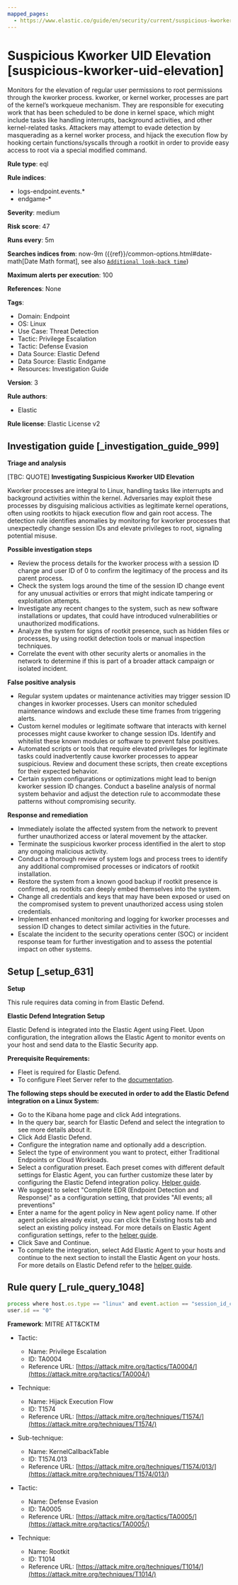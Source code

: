 ```yaml
---
mapped_pages:
  - https://www.elastic.co/guide/en/security/current/suspicious-kworker-uid-elevation.html
---
```


# Suspicious Kworker UID Elevation [suspicious-kworker-uid-elevation]

Monitors for the elevation of regular user permissions to root permissions through the kworker process. kworker, or kernel worker, processes are part of the kernel’s workqueue mechanism. They are responsible for executing work that has been scheduled to be done in kernel space, which might include tasks like handling interrupts, background activities, and other kernel-related tasks. Attackers may attempt to evade detection by masquerading as a kernel worker process, and hijack the execution flow by hooking certain functions/syscalls through a rootkit in order to provide easy access to root via a special modified command.

**Rule type**: eql

**Rule indices**:

* logs-endpoint.events.*
* endgame-*

**Severity**: medium

**Risk score**: 47

**Runs every**: 5m

**Searches indices from**: now-9m ({{ref}}/common-options.html#date-math[Date Math format], see also [`Additional look-back time`](docs-content://solutions/security/detect-and-alert/create-detection-rule.md#rule-schedule))

**Maximum alerts per execution**: 100

**References**: None

**Tags**:

* Domain: Endpoint
* OS: Linux
* Use Case: Threat Detection
* Tactic: Privilege Escalation
* Tactic: Defense Evasion
* Data Source: Elastic Defend
* Data Source: Elastic Endgame
* Resources: Investigation Guide

**Version**: 3

**Rule authors**:

* Elastic

**Rule license**: Elastic License v2

## Investigation guide [_investigation_guide_999]

**Triage and analysis**

[TBC: QUOTE]
**Investigating Suspicious Kworker UID Elevation**

Kworker processes are integral to Linux, handling tasks like interrupts and background activities within the kernel. Adversaries may exploit these processes by disguising malicious activities as legitimate kernel operations, often using rootkits to hijack execution flow and gain root access. The detection rule identifies anomalies by monitoring for kworker processes that unexpectedly change session IDs and elevate privileges to root, signaling potential misuse.

**Possible investigation steps**

* Review the process details for the kworker process with a session ID change and user ID of 0 to confirm the legitimacy of the process and its parent process.
* Check the system logs around the time of the session ID change event for any unusual activities or errors that might indicate tampering or exploitation attempts.
* Investigate any recent changes to the system, such as new software installations or updates, that could have introduced vulnerabilities or unauthorized modifications.
* Analyze the system for signs of rootkit presence, such as hidden files or processes, by using rootkit detection tools or manual inspection techniques.
* Correlate the event with other security alerts or anomalies in the network to determine if this is part of a broader attack campaign or isolated incident.

**False positive analysis**

* Regular system updates or maintenance activities may trigger session ID changes in kworker processes. Users can monitor scheduled maintenance windows and exclude these time frames from triggering alerts.
* Custom kernel modules or legitimate software that interacts with kernel processes might cause kworker to change session IDs. Identify and whitelist these known modules or software to prevent false positives.
* Automated scripts or tools that require elevated privileges for legitimate tasks could inadvertently cause kworker processes to appear suspicious. Review and document these scripts, then create exceptions for their expected behavior.
* Certain system configurations or optimizations might lead to benign kworker session ID changes. Conduct a baseline analysis of normal system behavior and adjust the detection rule to accommodate these patterns without compromising security.

**Response and remediation**

* Immediately isolate the affected system from the network to prevent further unauthorized access or lateral movement by the attacker.
* Terminate the suspicious kworker process identified in the alert to stop any ongoing malicious activity.
* Conduct a thorough review of system logs and process trees to identify any additional compromised processes or indicators of rootkit installation.
* Restore the system from a known good backup if rootkit presence is confirmed, as rootkits can deeply embed themselves into the system.
* Change all credentials and keys that may have been exposed or used on the compromised system to prevent unauthorized access using stolen credentials.
* Implement enhanced monitoring and logging for kworker processes and session ID changes to detect similar activities in the future.
* Escalate the incident to the security operations center (SOC) or incident response team for further investigation and to assess the potential impact on other systems.


## Setup [_setup_631]

**Setup**

This rule requires data coming in from Elastic Defend.

**Elastic Defend Integration Setup**

Elastic Defend is integrated into the Elastic Agent using Fleet. Upon configuration, the integration allows the Elastic Agent to monitor events on your host and send data to the Elastic Security app.

**Prerequisite Requirements:**

* Fleet is required for Elastic Defend.
* To configure Fleet Server refer to the [documentation](docs-content://reference/ingestion-tools/fleet/fleet-server.md).

**The following steps should be executed in order to add the Elastic Defend integration on a Linux System:**

* Go to the Kibana home page and click Add integrations.
* In the query bar, search for Elastic Defend and select the integration to see more details about it.
* Click Add Elastic Defend.
* Configure the integration name and optionally add a description.
* Select the type of environment you want to protect, either Traditional Endpoints or Cloud Workloads.
* Select a configuration preset. Each preset comes with different default settings for Elastic Agent, you can further customize these later by configuring the Elastic Defend integration policy. [Helper guide](docs-content://solutions/security/configure-elastic-defend/configure-an-integration-policy-for-elastic-defend.md).
* We suggest to select "Complete EDR (Endpoint Detection and Response)" as a configuration setting, that provides "All events; all preventions"
* Enter a name for the agent policy in New agent policy name. If other agent policies already exist, you can click the Existing hosts tab and select an existing policy instead. For more details on Elastic Agent configuration settings, refer to the [helper guide](docs-content://reference/ingestion-tools/fleet/agent-policy.md).
* Click Save and Continue.
* To complete the integration, select Add Elastic Agent to your hosts and continue to the next section to install the Elastic Agent on your hosts. For more details on Elastic Defend refer to the [helper guide](docs-content://solutions/security/configure-elastic-defend/install-elastic-defend.md).


## Rule query [_rule_query_1048]

```js
process where host.os.type == "linux" and event.action == "session_id_change" and process.name : "kworker*" and
user.id == "0"
```

**Framework**: MITRE ATT&CKTM

* Tactic:

    * Name: Privilege Escalation
    * ID: TA0004
    * Reference URL: [https://attack.mitre.org/tactics/TA0004/](https://attack.mitre.org/tactics/TA0004/)

* Technique:

    * Name: Hijack Execution Flow
    * ID: T1574
    * Reference URL: [https://attack.mitre.org/techniques/T1574/](https://attack.mitre.org/techniques/T1574/)

* Sub-technique:

    * Name: KernelCallbackTable
    * ID: T1574.013
    * Reference URL: [https://attack.mitre.org/techniques/T1574/013/](https://attack.mitre.org/techniques/T1574/013/)

* Tactic:

    * Name: Defense Evasion
    * ID: TA0005
    * Reference URL: [https://attack.mitre.org/tactics/TA0005/](https://attack.mitre.org/tactics/TA0005/)

* Technique:

    * Name: Rootkit
    * ID: T1014
    * Reference URL: [https://attack.mitre.org/techniques/T1014/](https://attack.mitre.org/techniques/T1014/)



